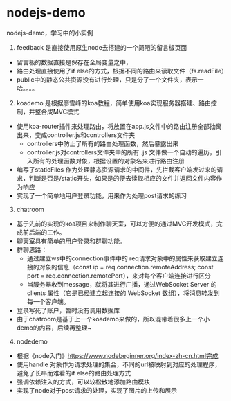 # nodejs-demo
nodejs-demo，学习中的小实例

1. feedback 是直接使用原生node去搭建的一个简陋的留言板页面
- 留言板的数据直接是保存在全局变量之中，
- 路由处理直接使用了if else的方式，根据不同的路由来读取文件（fs.readFile）
- public中的静态公共资源没有进行处理，只是分了一个文件夹，表示一哈。。。。

2. koademo 是根据廖雪峰的koa教程，简单使用koa实现服务器搭建、路由控制，并整合成MVC模式
- 使用koa-router插件来处理路由，将放置在app.js文件中的路由注册全部抽离出来，变成controller.js和controllers文件夹
  - controllers中防止了所有的路由处理函数，然后暴露出来
  - controller.js对controllers文件夹中的所有 .js 文件做一个自动的遍历，引入所有的处理函数对象，根据设置的对象名来进行路由注册
- 编写了staticFiles 作为处理静态资源请求的中间件，先拦截客户端发过来的请求，判断是否是/static开头，如果是的便去读取相应的文件并返回文件内容作为响应
- 实现了一个简单地用户登录功能，用来作为处理post请求的练习

3. chatroom
- 基于先前的实现的koa项目来制作聊天室，可以方便的通过MVC开发模式，完成前后端的工作。
- 聊天室具有简单的用户登录和群聊功能。
- 群聊思路：
  - 通过建立ws中的connection事件中的 req请求对象中的属性来获取建立连接的对象的信息（const ip = req.connection.remoteAddress;
    const port = req.connection.remotePort），来对每个客户端连接进行区分
  - 当服务器收到message，就将其进行广播，通过WebSocket Server 的clients 属性（它是已经建立起连接的 WebSocket 数组），将消息转发到每一个客户端。
- 登录写死了账户，暂时没有调用数据库
- 由于chatroom是基于上一个koademo来做的，所以混带着很多上一个小demo的内容，后续再整理~

4. nodedemo
- 根据《node入门》https://www.nodebeginner.org/index-zh-cn.html完成
- 使用handle 对象作为请求处理的集合，不同的url被映射到对应的处理程序，避免了长串而难看的if else的路由处理方式
- 强调依赖注入的方式，可以较松散地添加路由模块
- 实现了node对于post请求的处理，实现了图片的上传和展示
